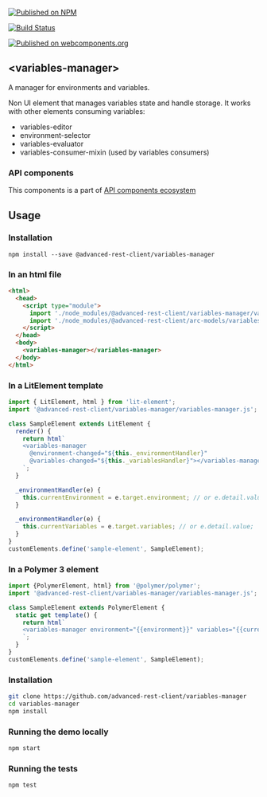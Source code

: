 [![Published on NPM](https://img.shields.io/npm/v/@advanced-rest-client/variables-manager.svg)](https://www.npmjs.com/package/@advanced-rest-client/variables-manager)

[![Build Status](https://travis-ci.org/advanced-rest-client/variables-manager.svg?branch=stage)](https://travis-ci.org/advanced-rest-client/variables-manager)

[![Published on webcomponents.org](https://img.shields.io/badge/webcomponents.org-published-blue.svg)](https://www.webcomponents.org/element/advanced-rest-client/variables-manager)

## &lt;variables-manager&gt;

A manager for environments and variables.

Non UI element that manages variables state and handle storage.
It works with other elements consuming variables:

-   variables-editor
-   environment-selector
-   variables-evaluator
-   variables-consumer-mixin (used by variables consumers)

### API components

This components is a part of [API components ecosystem](https://elements.advancedrestclient.com/)

## Usage

### Installation
```
npm install --save @advanced-rest-client/variables-manager
```

### In an html file

```html
<html>
  <head>
    <script type="module">
      import './node_modules/@advanced-rest-client/variables-manager/variables-manager.js';
      import './node_modules/@advanced-rest-client/arc-models/variables-model.js';
    </script>
  </head>
  <body>
    <variables-manager></variables-manager>
  </body>
</html>
```

### In a LitElement template

```javascript
import { LitElement, html } from 'lit-element';
import '@advanced-rest-client/variables-manager/variables-manager.js';

class SampleElement extends LitElement {
  render() {
    return html`
    <variables-manager
      @environment-changed="${this._environmentHandler}"
      @variables-changed="${this._variablesHandler}"></variables-manager>
    `;
  }

  _environmentHandler(e) {
    this.currentEnvironment = e.target.environment; // or e.detail.value;
  }

  _environmentHandler(e) {
    this.currentVariables = e.target.variables; // or e.detail.value;
  }
}
customElements.define('sample-element', SampleElement);
```

### In a Polymer 3 element

```js
import {PolymerElement, html} from '@polymer/polymer';
import '@advanced-rest-client/variables-manager/variables-manager.js';

class SampleElement extends PolymerElement {
  static get template() {
    return html`
    <variables-manager environment="{{environment}}" variables="{{currentVariables}}"></variables-manager>
    `;
  }
}
customElements.define('sample-element', SampleElement);
```

### Installation

```sh
git clone https://github.com/advanced-rest-client/variables-manager
cd variables-manager
npm install
```

### Running the demo locally

```sh
npm start
```

### Running the tests

```sh
npm test
```
